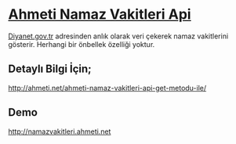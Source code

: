 # [Ahmeti Namaz Vakitleri Api](http://ahmeti.net/ahmeti-namaz-vakitleri-api-get-metodu-ile/)

[Diyanet.gov.tr](http://diyanet.gov.tr) adresinden anlık olarak veri çekerek namaz vakitlerini gösterir. Herhangi bir önbellek özelliği yoktur.

## Detaylı Bilgi İçin;
http://ahmeti.net/ahmeti-namaz-vakitleri-api-get-metodu-ile/

## Demo
http://namazvakitleri.ahmeti.net